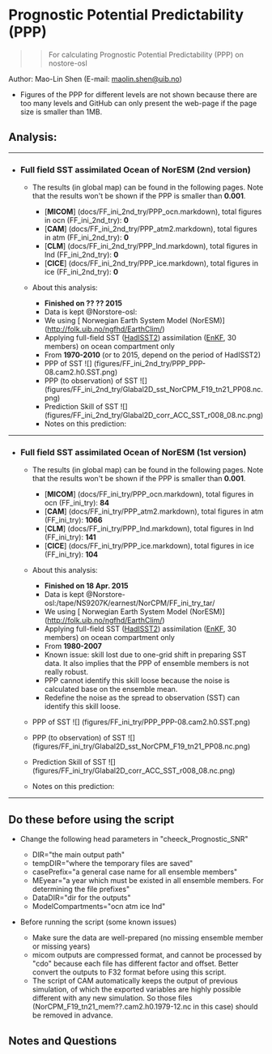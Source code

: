 
Prognostic Potential Predictability (PPP)
==========
>> For calculating Prognostic Potential Predictability (PPP) on nostore-osl 

Author: Mao-Lin Shen (E-mail: maolin.shen@uib.no)

  * Figures of the PPP for different levels are not shown because there are too many levels and GitHub can only present the web-page if the page size is smaller than 1MB.
## Analysis:
--------------------------------------
* ### Full field SST assimilated Ocean of NorESM (2nd version)

  * The results (in global map) can be found in the following pages. Note that the results won't be shown if the PPP is smaller than __0.001__.

    * [__MICOM__] (docs/FF_ini_2nd_try/PPP_ocn.markdown), total figures in ocn (FF_ini_2nd_try): __0__
    * [__CAM__] (docs/FF_ini_2nd_try/PPP_atm2.markdown), total figures in atm (FF_ini_2nd_try): __0__
    * [__CLM__] (docs/FF_ini_2nd_try/PPP_lnd.markdown), total figures in lnd (FF_ini_2nd_try): __0__
    * [__CICE__] (docs/FF_ini_2nd_try/PPP_ice.markdown), total figures in ice (FF_ini_2nd_try): __0__

  * About this analysis:
    * __Finished on ?? ?? 2015__
    * Data is kept @Norstore-osl:
    * We using [ Norwegian Earth System Model (NorESM)] (http://folk.uib.no/ngfhd/EarthClim/)
    * Applying full-field SST ([HadISST2](http://www.metoffice.gov.uk/hadobs/hadisst2/)) assimilation ([EnKF](http://enkf.nersc.no/), 30 members) on ocean compartment only
    * From __1970-2010__ (or to 2015, depend on the period of HadISST2)
    * PPP of SST ![] (figures/FF_ini_2nd_try/PPP_PPP-08.cam2.h0.SST.png)
    * PPP (to observation) of SST ![] (figures/FF_ini_2nd_try/Glabal2D_sst_NorCPM_F19_tn21_PP08.nc.png)
    * Prediction Skill of SST ![] (figures/FF_ini_2nd_try/Glabal2D_corr_ACC_SST_r008_08.nc.png)
    * Notes on this prediction:
--------------------------------------
* ### Full field SST assimilated Ocean of NorESM (1st version)

  * The results (in global map) can be found in the following pages. Note that the results won't be shown if the PPP is smaller than __0.001__.

    * [__MICOM__] (docs/FF_ini_try/PPP_ocn.markdown), total figures in ocn (FF_ini_try): __84__
    * [__CAM__] (docs/FF_ini_try/PPP_atm2.markdown), total figures in atm (FF_ini_try): __1066__
    * [__CLM__] (docs/FF_ini_try/PPP_lnd.markdown), total figures in lnd (FF_ini_try): __141__
    * [__CICE__] (docs/FF_ini_try/PPP_ice.markdown), total figures in ice (FF_ini_try): __104__

  * About this analysis:
    * __Finished on 18 Apr. 2015__
    * Data is kept @Norstore-osl:/tape/NS9207K/earnest/NorCPM/FF_ini_try_tar/
    * We using [ Norwegian Earth System Model (NorESM)] (http://folk.uib.no/ngfhd/EarthClim/)
    * Applying full-field SST ([HadISST2](http://www.metoffice.gov.uk/hadobs/hadisst2/)) assimilation ([EnKF](http://enkf.nersc.no/), 30 members) on ocean compartment only
    * From __1980-2007__
    * Known issue: skill lost due to one-grid shift in preparing SST data. It also implies that the PPP of ensemble members is not really robust. 
    * PPP cannot identify this skill loose because the noise is calculated base on the ensemble mean. 
    * Redefine the noise as the spread to observation (SST) can identify this skill loose. 
   * PPP of SST ![] (figures/FF_ini_try/PPP_PPP-08.cam2.h0.SST.png)
   * PPP (to observation) of SST ![] (figures/FF_ini_try/Glabal2D_sst_NorCPM_F19_tn21_PP08.nc.png)
   * Prediction Skill of SST ![] (figures/FF_ini_try/Glabal2D_corr_ACC_SST_r008_08.nc.png)
   * Notes on this prediction:

------------------
## Do these before using the script ##

* Change the following head parameters in "cheeck_Prognostic_SNR"
  * DIR="the main output path"
  * tempDIR="where the temporary files are saved"
  * casePrefix="a general case name for all ensemble members" 
  * MEyear="a year which must be existed in all ensemble members. For determining the file prefixes" 
  * DataDIR="dir for the outputs"
  * ModelCompartments="ocn atm ice lnd"

* Before running the script (some known issues)
  * Make sure the data are well-prepared (no missing ensemble member or missing years)
  * micom outputs are compressed format, and cannot be processed by "cdo" because each file has different factor and offset. Better convert the outputs to F32 format before using this script.
  * The script of CAM automatically keeps the output of previous simulation, of which the exported variables are highly possible different with any new simulation. So those files (NorCPM_F19_tn21_mem??.cam2.h0.1979-12.nc in this case) should be removed in advance.   


## Notes and Questions

